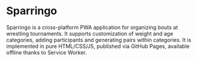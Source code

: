 # Sparringo
Sparringo is a cross-platform PWA application for organizing bouts at wrestling tournaments. It supports customization of weight and age categories, adding participants and generating pairs within categories. It is implemented in pure HTML/CSS/JS, published via GitHub Pages, available offline thanks to Service Worker.
